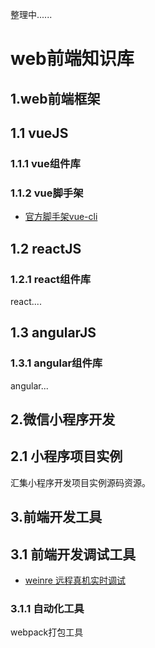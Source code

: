 整理中......

web前端知识库
============

1.web前端框架
--------------

## 1.1 vueJS

### 1.1.1 vue组件库

### 1.1.2 vue脚手架
* [官方脚手架vue-cli](https://github.com/vuejs/vue-cli)

## 1.2 reactJS

### 1.2.1 react组件库
react....

## 1.3 angularJS

### 1.3.1 angular组件库
angular...

2.微信小程序开发
------------------

## 2.1 小程序项目实例
汇集小程序开发项目实例源码资源。


3.前端开发工具
----------------

## 3.1 前端开发调试工具
* [weinre 远程真机实时调试](http://www.webzsky.com/?p=908)

### 3.1.1 自动化工具

webpack打包工具

 
